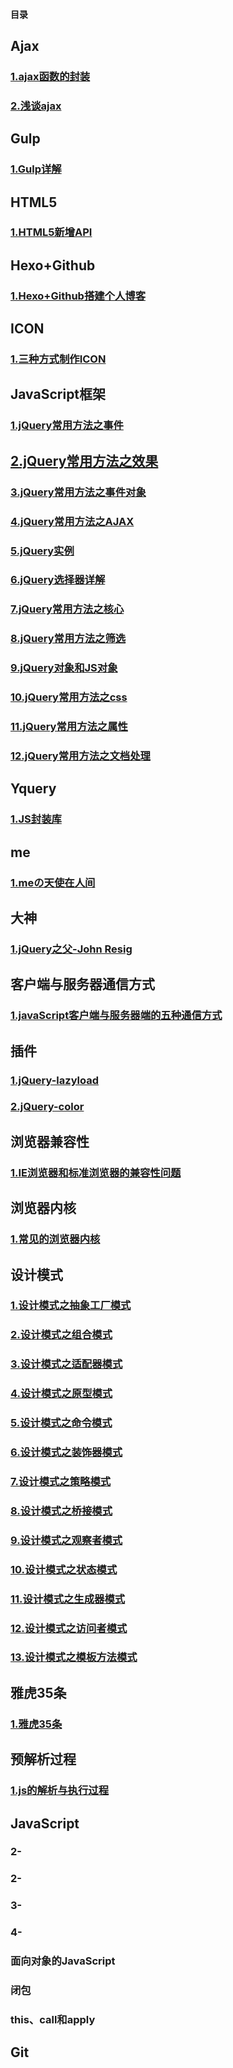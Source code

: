 #### 目录

## Ajax

### [1.ajax函数的封装](https://github.com/Alicesii/blog/blob/master/%E5%B0%81%E8%A3%85%E7%9A%84ajax%E5%87%BD%E6%95%B0.md)

### [2.浅谈ajax](https://github.com/Alicesii/blog/blob/master/%E6%B5%85%E8%B0%88ajax.md)

##  Gulp

### [1.Gulp详解](https://github.com/Alicesii/blog/blob/master/Gulp%E8%AF%A6%E8%A7%A3.md)

## HTML5

### [1.HTML5新增API](https://github.com/Alicesii/blog/blob/master/HTML5%E6%96%B0%E5%A2%9EAPI.md)

## Hexo+Github

### [1.Hexo+Github搭建个人博客](https://github.com/Alicesii/blog/blob/master/Hexo-Github%E6%90%AD%E5%BB%BA%E4%B8%AA%E4%BA%BA%E5%8D%9A%E5%AE%A2.md)

## ICON

### [1.三种方式制作ICON](https://github.com/Alicesii/blog/blob/master/%E4%B8%89%E7%A7%8D%E6%96%B9%E5%BC%8F%E5%88%B6%E4%BD%9CICON.md)

## JavaScript框架

### [1.jQuery常用方法之事件](https://github.com/Alicesii/blog/blob/master/JQuery%E5%B8%B8%E7%94%A8%E6%96%B9%E6%B3%95%E4%B9%8B%E4%BA%8B%E4%BB%B6.md)

## [2.jQuery常用方法之效果](https://github.com/Alicesii/blog/blob/master/JQuery%E5%B8%B8%E7%94%A8%E6%96%B9%E6%B3%95%E4%B9%8B%E6%95%88%E6%9E%9C.md)

### [3.jQuery常用方法之事件对象](https://github.com/Alicesii/blog/blob/master/JQuery%E5%B8%B8%E7%94%A8%E6%96%B9%E6%B3%95%E4%B9%8B%E4%BA%8B%E4%BB%B6.md)

### [4.jQuery常用方法之AJAX](https://github.com/Alicesii/blog/blob/master/JQuery%E5%B8%B8%E7%94%A8%E6%96%B9%E6%B3%95%E4%B9%8BAJAX.md)

### [5.jQuery实例](https://github.com/Alicesii/blog/blob/master/jQuery%E5%AE%9E%E4%BE%8B.md)

### [6.jQuery选择器详解](https://github.com/Alicesii/blog/blob/master/jQuery%E9%80%89%E6%8B%A9%E5%99%A8.md)

### [7.jQuery常用方法之核心](https://github.com/Alicesii/blog/blob/master/jQuery%E5%B8%B8%E7%94%A8%E6%96%B9%E6%B3%95%E4%B9%8B%E6%A0%B8%E5%BF%83.md)

### [8.jQuery常用方法之筛选](https://github.com/Alicesii/blog/blob/master/jQuery%E5%B8%B8%E7%94%A8%E6%96%B9%E6%B3%95%E4%B9%8B%E7%AD%9B%E9%80%89.md)

### [9.jQuery对象和JS对象](https://github.com/Alicesii/blog/blob/master/jQuery%E5%AF%B9%E8%B1%A1%E5%92%8CDOM%E5%AF%B9%E8%B1%A1.md)

### [10.jQuery常用方法之css](https://github.com/Alicesii/blog/blob/master/JQuery%E5%B8%B8%E7%94%A8%E6%96%B9%E6%B3%95%E4%B9%8BCSS.md)

### [11.jQuery常用方法之属性](https://github.com/Alicesii/blog/blob/master/JQuery%E5%B8%B8%E7%94%A8%E6%96%B9%E6%B3%95%E4%B9%8B%E4%BA%8B%E4%BB%B6.md)

### [12.jQuery常用方法之文档处理](https://github.com/Alicesii/blog/blob/master/jQuery%E5%B8%B8%E7%94%A8%E6%96%B9%E6%B3%95%E4%B9%8B%E6%96%87%E6%A1%A3%E5%A4%84%E7%90%86.md)

## Yquery

### [1.JS封装库](https://github.com/Alicesii/blog/blob/master/Yquery.md)

## me

### [1.meの天使在人间](https://github.com/Alicesii/blog/blob/master/me%E3%81%AE%E5%A4%A9%E4%BD%BF%E5%9C%A8%E4%BA%BA%E9%97%B4.md)

## 大神

### [1.jQuery之父-John Resig](https://github.com/Alicesii/blog/blob/master/John%20Resig.md)

## 客户端与服务器通信方式

### [1.javaScript客户端与服务器端的五种通信方式](https://github.com/Alicesii/blog/blob/master/javaScript%E5%AE%A2%E6%88%B7%E7%AB%AF%E4%B8%8E%E6%9C%8D%E5%8A%A1%E5%99%A8%E7%AB%AF%E7%9A%84%E4%BA%94%E7%A7%8D%E9%80%9A%E4%BF%A1%E6%96%B9%E5%BC%8F.md)

## 插件

### [1.jQuery-lazyload](https://github.com/Alicesii/blog/blob/master/jQuery-lazyload.md)

### [2.jQuery-color](https://github.com/Alicesii/blog/blob/master/jQuery-color.md)

## 浏览器兼容性

### [1.IE浏览器和标准浏览器的兼容性问题](https://github.com/Alicesii/blog/blob/master/Hexo-Github%E6%90%AD%E5%BB%BA%E4%B8%AA%E4%BA%BA%E5%8D%9A%E5%AE%A2.md)

## 浏览器内核

### [1.常见的浏览器内核](https://github.com/Alicesii/blog/blob/master/%E5%B8%B8%E8%A7%81%E7%9A%84%E6%B5%8F%E8%A7%88%E5%99%A8%E7%9A%84%E5%86%85%E6%A0%B8.md)

## 设计模式

### [1.设计模式之抽象工厂模式](https://github.com/Alicesii/blog/blob/master/%E8%AE%BE%E8%AE%A1%E6%A8%A1%E5%BC%8F%E4%B9%8B%E6%8A%BD%E8%B1%A1%E5%B7%A5%E5%8E%82%E6%A8%A1%E5%BC%8F.md)

### [2.设计模式之组合模式](https://github.com/Alicesii/blog/blob/master/%E8%AE%BE%E8%AE%A1%E6%A8%A1%E5%BC%8F%E4%B9%8B%E7%BB%84%E5%90%88%E6%A8%A1%E5%BC%8F.md)

### [3.设计模式之适配器模式](https://github.com/Alicesii/blog/blob/master/%E8%AE%BE%E8%AE%A1%E6%A8%A1%E5%BC%8F%E4%B9%8B%E9%80%82%E9%85%8D%E5%99%A8%E6%A8%A1%E5%BC%8F.md)

### [4.设计模式之原型模式](https://github.com/Alicesii/blog/blob/master/%E8%AE%BE%E8%AE%A1%E6%A8%A1%E5%BC%8F%E4%B9%8B%E5%8E%9F%E5%9E%8B%E6%A8%A1%E5%BC%8F.md)

### [5.设计模式之命令模式](https://github.com/Alicesii/blog/blob/master/%E8%AE%BE%E8%AE%A1%E6%A8%A1%E5%BC%8F%E4%B9%8B%E5%91%BD%E4%BB%A4%E6%A8%A1%E5%BC%8F.md)

### [6.设计模式之装饰器模式](https://github.com/Alicesii/blog/blob/master/%E8%AE%BE%E8%AE%A1%E6%A8%A1%E5%BC%8F%E4%B9%8B%E8%A3%85%E9%A5%B0%E5%99%A8%E6%A8%A1%E5%BC%8F.md)

### [7.设计模式之策略模式](https://github.com/Alicesii/blog/blob/master/%E8%AE%BE%E8%AE%A1%E6%A8%A1%E5%BC%8F%E4%B9%8B%E7%AD%96%E7%95%A5%E6%A8%A1%E5%BC%8F.md)

### [8.设计模式之桥接模式](https://github.com/Alicesii/blog/blob/master/%E8%AE%BE%E8%AE%A1%E6%A8%A1%E5%BC%8F%E4%B9%8B%E6%A1%A5%E6%8E%A5%E6%A8%A1%E5%BC%8F.md)

### [9.设计模式之观察者模式](https://github.com/Alicesii/blog/blob/master/%E8%AE%BE%E8%AE%A1%E6%A8%A1%E5%BC%8F%E4%B9%8B%E8%A7%82%E5%AF%9F%E8%80%85%E6%A8%A1%E5%BC%8F.md)

### [10.设计模式之状态模式](https://github.com/Alicesii/blog/blob/master/%E8%AE%BE%E8%AE%A1%E6%A8%A1%E5%BC%8F%E4%B9%8B%E7%8A%B6%E6%80%81%E6%A8%A1%E5%BC%8F.md)

### [11.设计模式之生成器模式](https://github.com/Alicesii/blog/blob/master/%E8%AE%BE%E8%AE%A1%E6%A8%A1%E5%BC%8F%E4%B9%8B%E7%94%9F%E6%88%90%E5%99%A8%E6%A8%A1%E5%BC%8F.md)

### [12.设计模式之访问者模式](https://github.com/Alicesii/blog/blob/master/%E8%AE%BE%E8%AE%A1%E6%A8%A1%E5%BC%8F%E4%B9%8B%E8%AE%BF%E9%97%AE%E8%80%85%E6%A8%A1%E5%BC%8F.md)

### [13.设计模式之模板方法模式](https://github.com/Alicesii/blog/blob/master/%E8%AE%BE%E8%AE%A1%E6%A8%A1%E5%BC%8F%E4%B9%8B%E6%A8%A1%E6%9D%BF%E6%96%B9%E6%B3%95%E6%A8%A1%E5%BC%8F.md)

## 雅虎35条

### [1.雅虎35条](https://github.com/Alicesii/blog/blob/master/%E5%89%8D%E7%AB%AF%E6%80%A7%E8%83%BD%E4%BC%98%E5%8C%96.md)

## 预解析过程

### [1.js的解析与执行过程](https://github.com/Alicesii/blog/blob/master/javaScript%E5%AE%A2%E6%88%B7%E7%AB%AF%E4%B8%8E%E6%9C%8D%E5%8A%A1%E5%99%A8%E7%AB%AF%E7%9A%84%E4%BA%94%E7%A7%8D%E9%80%9A%E4%BF%A1%E6%96%B9%E5%BC%8F.md)

## JavaScript

### 2-

### 2-

### 3-

### 4-

### 面向对象的JavaScript

### 闭包

### this、call和apply

## Git



